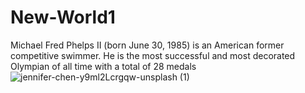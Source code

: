# New-World1
Michael Fred Phelps II (born June 30, 1985) is an American former competitive swimmer. He is the most successful and most decorated Olympian of all time with a total of 28 medals
![jennifer-chen-y9ml2Lcrgqw-unsplash (1)]("https://github.com/user-attachments/assets/68771ecd-837f-46e7-8e29-9bcf585b5a1f) 
